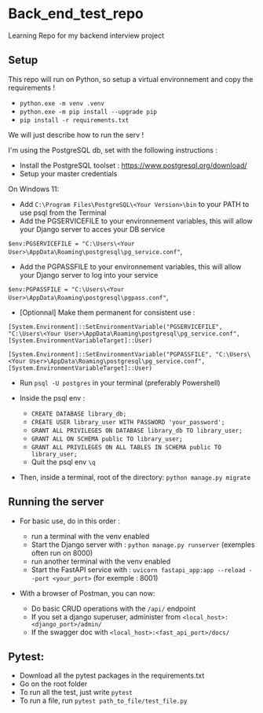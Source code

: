 # Back_end_test_repo
Learning Repo for my backend interview project

## Setup
This repo will run on Python, so setup a virtual environnement and copy the requirements !
- `python.exe -m venv .venv`
- `python.exe -m pip install --upgrade pip`
- `pip install -r requirements.txt`

We will just describe how to run the serv !

I'm using the PostgreSQL db, set with the following instructions :

- Install the PostgreSQL toolset : https://www.postgresql.org/download/
- Setup your master credentials

On Windows 11:
- Add `C:\Program Files\PostgreSQL\<Your Version>\bin` to your PATH to use psql from the Terminal
- Add the PGSERVICEFILE to your environnement variables, this will allow your Django server to acces your DB service 


`$env:PGSERVICEFILE = "C:\Users\<Your User>\AppData\Roaming\postgresql\pg_service.conf"`,


- Add the PGPASSFILE to your environnement variables, this will allow your Django server to log into your service


`$env:PGPASSFILE = "C:\Users\<Your User>\AppData\Roaming\postgresql\pgpass.conf"`,


- [Optionnal] Make them permanent for consistent use :


`[System.Environment]::SetEnvironmentVariable("PGSERVICEFILE", "C:\Users\<Your User>\AppData\Roaming\postgresql\pg_service.conf", [System.EnvironmentVariableTarget]::User)`


`[System.Environment]::SetEnvironmentVariable("PGPASSFILE", "C:\Users\<Your User>\AppData\Roaming\postgresql\pg_service.conf", [System.EnvironmentVariableTarget]::User)`


- Run `psql -U postgres` in your terminal (preferably Powershell)
- Inside the psql env : 
    - `CREATE DATABASE library_db;`
    - `CREATE USER library_user WITH PASSWORD 'your_password';`
    - `GRANT ALL PRIVILEGES ON DATABASE library_db TO library_user;`
    - `GRANT ALL ON SCHEMA public TO library_user;`
    - `GRANT ALL PRIVILEGES ON ALL TABLES IN SCHEMA public TO library_user;`
    - Quit the psql env `\q`

- Then, inside a terminal, root of the directory: `python manage.py migrate`

## Running the server

- For basic use, do in this order :
    - run a terminal with the venv enabled
    - Start the Django server with : `python manage.py runserver` (exemples often run on 8000)
    - run another terminal with the venv enabled
    - Start the FastAPI service with : `uvicorn fastapi_app:app --reload --port <your_port>` (for exemple : 8001)

- With a browser of Postman, you can now:
    - Do basic CRUD operations with the `/api/` endpoint
    - If you set a django superuser, administer from `<local_host>:<django_port>/admin/`
    - If the swagger doc with `<local_host>:<fast_api_port>/docs/`

## Pytest:

- Download all the pytest packages in the requirements.txt
- Go on the root folder
- To run all the test, just write `pytest`
- To run a file, run `pytest path_to_file/test_file.py`



